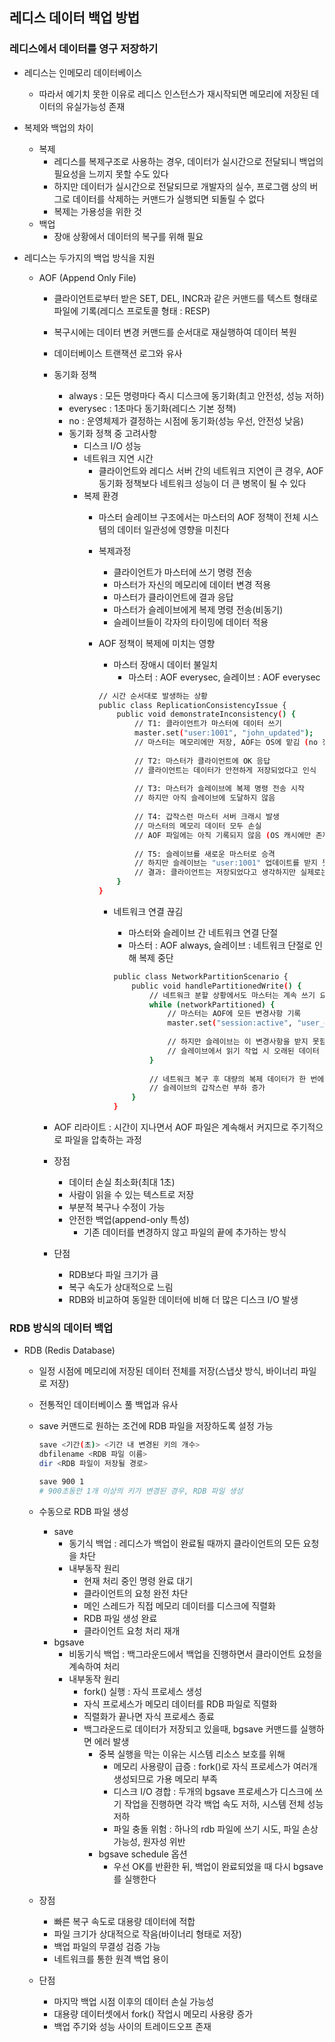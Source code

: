 ## 레디스 데이터 백업 방법

### 레디스에서 데이터를 영구 저장하기
+ 레디스는 인메모리 데이터베이스
    - 따라서 예기치 못한 이유로 레디스 인스턴스가 재시작되면 메모리에 저장된 데이터의 유실가능성 존재
+ 복제와 백업의 차이
    - 복제
        + 레디스를 복제구조로 사용하는 경우, 데이터가 실시간으로 전달되니 백업의 필요성을 느끼지 못할 수도 있다
        + 하지만 데이터가 실시간으로 전달되므로 개발자의 실수, 프로그램 상의 버그로 데이터를 삭제하는 커맨드가 실행되면 되돌릴 수 없다
        + 복제는 가용성을 위한 것
    - 백업
        + 장애 상황에서 데이터의 복구를 위해 필요

+ 레디스는 두가지의 백업 방식을 지원
    - AOF (Append Only File)
        + 클라이언트로부터 받은 SET, DEL, INCR과 같은 커맨드를 텍스트 형태로 파일에 기록(레디스 프로토콜 형태 : RESP)
        + 복구시에는 데이터 변경 커맨드를 순서대로 재실행하여 데이터 복원
        + 데이터베이스 트랜잭션 로그와 유사
        + 동기화 정책
            - always : 모든 명령마다 즉시 디스크에 동기화(최고 안전성, 성능 저하)
            - everysec : 1초마다 동기화(레디스 기본 정책)
            - no : 운영체제가 결정하는 시점에 동기화(성능 우선, 안전성 낮음)
            - 동기화 정책 중 고려사항
                + 디스크 I/O 성능
                + 네트워크 지연 시간
                    - 클라이언트와 레디스 서버 간의 네트워크 지연이 큰 경우, AOF 동기화 정책보다 네트워크 성능이 더 큰 병목이 될 수 있다
                + 복제 환경
                    - 마스터 슬레이브 구조에서는 마스터의 AOF 정책이 전체 시스템의 데이터 일관성에 영향을 미친다
                    - 복제과정
                        + 클라이언트가 마스터에 쓰기 명령 전송
                        + 마스터가 자신의 메모리에 데이터 변경 적용
                        + 마스터가 클라이언트에 결과 응답
                        + 마스터가 슬레이브에게 복제 명령 전송(비동기)
                        + 슬레이브들이 각자의 타이밍에 데이터 적용
                    - AOF 정책이 복제에 미치는 영향
                        + 마스터 장애시 데이터 불일치
                            - 마스터 : AOF everysec, 슬레이브 : AOF everysec
                        
                        ```bash
                        // 시간 순서대로 발생하는 상황
                        public class ReplicationConsistencyIssue {
                            public void demonstrateInconsistency() {
                                // T1: 클라이언트가 마스터에 데이터 쓰기
                                master.set("user:1001", "john_updated");
                                // 마스터는 메모리에만 저장, AOF는 OS에 맡김 (no 정책)
                                
                                // T2: 마스터가 클라이언트에 OK 응답
                                // 클라이언트는 데이터가 안전하게 저장되었다고 인식
                                
                                // T3: 마스터가 슬레이브에 복제 명령 전송 시작
                                // 하지만 아직 슬레이브에 도달하지 않음
                                
                                // T4: 갑작스런 마스터 서버 크래시 발생
                                // 마스터의 메모리 데이터 모두 손실
                                // AOF 파일에는 아직 기록되지 않음 (OS 캐시에만 존재)
                                
                                // T5: 슬레이브를 새로운 마스터로 승격
                                // 하지만 슬레이브는 "user:1001" 업데이트를 받지 못했음
                                // 결과: 클라이언트는 저장되었다고 생각하지만 실제로는 데이터 손실
                            }
                        }
                        ```

                        + 네트워크 연결 끊김
                            - 마스터와 슬레이브 간 네트워크 연결 단절
                            - 마스터 : AOF always, 슬레이브 : 네트워크 단절로 인해 복제 중단

                            ```bash
                            public class NetworkPartitionScenario {
                                public void handlePartitionedWrite() {
                                    // 네트워크 분할 상황에서도 마스터는 계속 쓰기 요청 처리
                                    while (networkPartitioned) {
                                        // 마스터는 AOF에 모든 변경사항 기록
                                        master.set("session:active", "user_data");  // AOF에 안전하게 저장
                                        
                                        // 하지만 슬레이브는 이 변경사항을 받지 못함
                                        // 슬레이브에서 읽기 작업 시 오래된 데이터 반환
                                    }
                                    
                                    // 네트워크 복구 후 대량의 복제 데이터가 한 번에 전송됨
                                    // 슬레이브의 갑작스런 부하 증가
                                }
                            }
                            ```

        + AOF 리라이트 : 시간이 지나면서 AOF 파일은 계속해서 커지므로 주기적으로 파일을 압축하는 과정
        + 장점
            - 데이터 손실 최소화(최대 1초)
            - 사람이 읽을 수 있는 텍스트로 저장
            - 부분적 복구나 수정이 가능
            - 안전한 백업(append-only 특성)
                + 기존 데이터를 변경하지 않고 파일의 끝에 추가하는 방식
        + 단점
            - RDB보다 파일 크기가 큼
            - 복구 속도가 상대적으로 느림
            - RDB와 비교하여 동일한 데이터에 비해 더 많은 디스크 I/O 발생

### RDB 방식의 데이터 백업
+ RDB (Redis Database)
    - 일정 시점에 메모리에 저장된 데이터 전체를 저장(스냅샷 방식, 바이너리 파일로 저장)
    - 전통적인 데이터베이스 풀 백업과 유사
    - save 커맨드로 원하는 조건에 RDB 파일을 저장하도록 설정 가능
        ```bash
        save <기간(초)> <기간 내 변경된 키의 개수>
        dbfilename <RDB 파일 이름>
        dir <RDB 파일이 저장될 경로>

        save 900 1
        # 900초동안 1개 이상의 키가 변경된 경우, RDB 파일 생성
        ```
    - 수동으로 RDB 파일 생성
        + save
            - 동기식 백업 : 레디스가 백업이 완료될 때까지 클라이언트의 모든 요청을 차단
            - 내부동작 원리
                + 현재 처리 중인 명령 완료 대기
                + 클라이언트의 요청 완전 차단
                + 메인 스레드가 직접 메모리 데이터를 디스크에 직렬화
                + RDB 파일 생성 완료
                + 클라이언트 요청 처리 재개
        + bgsave
            - 비동기식 백업 : 백그라운드에서 백업을 진행하면서 클라이언트 요청을 계속하여 처리 
            - 내부동작 원리
                + fork() 실행 : 자식 프로세스 생성
                + 자식 프로세스가 메모리 데이터를 RDB 파일로 직렬화
                + 직렬화가 끝나면 자식 프로세스 종료
                + 백그라운드로 데이터가 저장되고 있을때, bgsave 커맨드를 실행하면 에러 발생
                    - 중복 실행을 막는 이유는 시스템 리소스 보호를 위해
                        + 메모리 사용량이 급증 : fork()로 자식 프로세스가 여러개 생성되므로 가용 메모리 부족
                        + 디스크 I/O 경합 : 두개의 bgsave 프로세스가 디스크에 쓰기 작업을 진행하면 각각 백업 속도 저하, 시스템 전체 성능 저하
                        + 파일 충돌 위험 : 하나의 rdb 파일에 쓰기 시도, 파일 손상 가능성, 원자성 위반
                    - bgsave schedule 옵션
                        + 우선 OK를 반환한 뒤, 백업이 완료되었을 때 다시 bgsave를 실행한다

    - 장점
        + 빠른 복구 속도로 대용량 데이터에 적합
        + 파일 크기가 상대적으로 작음(바이너리 형태로 저장)
        + 백업 파일의 무결성 검증 가능
        + 네트워크를 통한 원격 백업 용이
    - 단점
        + 마지막 백업 시점 이후의 데이터 손실 가능성
        + 대용량 데이터셋에서 fork() 작업시 메모리 사용량 증가
        + 백업 주기와 성능 사이의 트레이드오프 존재